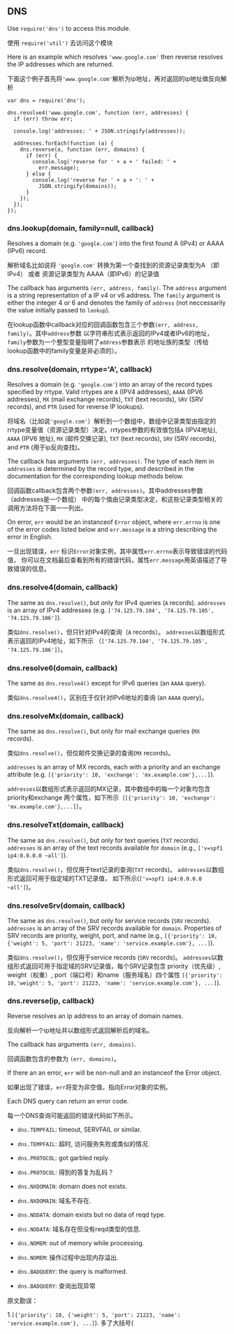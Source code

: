 ## DNS


Use `require('dns')` to access this module.

使用 `require('util')` 去访问这个模块

Here is an example which resolves `'www.google.com'` then reverse
resolves the IP addresses which are returned.

下面这个例子首先将`'www.google.com'`解析为ip地址，再对返回的ip地址做反向解析

    var dns = require('dns');

    dns.resolve4('www.google.com', function (err, addresses) {
      if (err) throw err;

      console.log('addresses: ' + JSON.stringify(addresses));

      addresses.forEach(function (a) {
        dns.reverse(a, function (err, domains) {
          if (err) {
            console.log('reverse for ' + a + ' failed: ' +
              err.message);
          } else {
            console.log('reverse for ' + a + ': ' +
              JSON.stringify(domains));
          }
        });
      });
    });

### dns.lookup(domain, family=null, callback)

Resolves a domain (e.g. `'google.com'`) into the first found A (IPv4) or
AAAA (IPv6) record.

解析域名比如说将 `'google.com'` 转换为第一个查找到的资源记录类型为A （即IPv4） 或者
资源记录类型为 AAAA（即IPv6）的记录值

The callback has arguments `(err, address, family)`.  The `address` argument
is a string representation of a IP v4 or v6 address. The `family` argument
is either the integer 4 or 6 and denotes the family of `address` (not
neccessarily the value initially passed to `lookup`).

在lookup函数中callback对应的回调函数包含三个参数`(err, address, family)`。其中`address`参数
以字符串形式表示返回的IPv4或者IPv6的地址，`family`参数为一个整型变量指明了`address`参数表示
的地址族的类型（传给lookup函数中的family变量是非必须的）。

### dns.resolve(domain, rrtype='A', callback)

Resolves a domain (e.g. `'google.com'`) into an array of the record types
specified by rrtype. Valid rrtypes are `A` (IPV4 addresses), `AAAA` (IPV6
addresses), `MX` (mail exchange records), `TXT` (text records), `SRV` (SRV
records), and `PTR` (used for reverse IP lookups).

将域名（比如说`'google.com'`）解析到一个数组中，数组中记录类型由指定的
rrtype变量值（资源记录类型）决定。rrtypes参数的有效值包括`A` (IPV4地址), `AAAA` (IPV6
地址), `MX` (邮件交换记录), `TXT` (text records), `SRV` (SRV
records), and `PTR` (用于ip反向查找)。

The callback has arguments `(err, addresses)`.  The type of each item
in `addresses` is determined by the record type, and described in the
documentation for the corresponding lookup methods below.

回调函数callback包含两个参数`(err, addresses)`。其中addresses参数（addresses是一个数组）
中的每个值由记录类型决定，和这些记录类型相关的调用方法将在下面一一列出。

On error, `err` would be an instanceof `Error` object, where `err.errno` is
one of the error codes listed below and `err.message` is a string describing
the error in English.

一旦出现错误，`err` 标识`Error`对象实例，其中属性`err.errno`表示导致错误的代码值，
你可以在文档最后查看到所有的错误代码，属性`err.message`用英语描述了导致错误的信息。

### dns.resolve4(domain, callback)

The same as `dns.resolve()`, but only for IPv4 queries (`A` records).
`addresses` is an array of IPv4 addresses (e.g.
`['74.125.79.104', '74.125.79.105', '74.125.79.106']`).

类似`dns.resolve()`，但只针对IPv4的查询（`A` records）。
`addresses`以数组形式表示返回的IPv4地址，如下所示
（`['74.125.79.104', '74.125.79.105', '74.125.79.106']`）。

### dns.resolve6(domain, callback)

The same as `dns.resolve4()` except for IPv6 queries (an `AAAA` query).

类似`dns.resolve4()`，区别在于仅针对IPv6地址的查询 (an `AAAA` query)。

### dns.resolveMx(domain, callback)

The same as `dns.resolve()`, but only for mail exchange queries (`MX` records).

类似`dns.resolve()`，但仅邮件交换记录的查询(`MX` records)。

`addresses` is an array of MX records, each with a priority and an exchange
attribute (e.g. `[{'priority': 10, 'exchange': 'mx.example.com'},...]`).

`addresses`以数组形式表示返回的MX记录，其中数组中的每一个对象均包含priority和exchange
两个属性，如下所示（`[{'priority': 10, 'exchange': 'mx.example.com'},...]`）。

### dns.resolveTxt(domain, callback)

The same as `dns.resolve()`, but only for text queries (`TXT` records).
`addresses` is an array of the text records available for `domain` (e.g.,
`['v=spf1 ip4:0.0.0.0 ~all']`).

类似`dns.resolve()`，但仅用于text记录的查询(`TXT` records)。
`addresses`以数组形式返回可用于指定域的TXT记录值，
如下所示(`['v=spf1 ip4:0.0.0.0 ~all']`)。

### dns.resolveSrv(domain, callback)

The same as `dns.resolve()`, but only for service records (`SRV` records).
`addresses` is an array of the SRV records available for `domain`. Properties
of SRV records are priority, weight, port, and name (e.g.,
`[{'priority': 10, {'weight': 5, 'port': 21223, 'name': 'service.example.com'}, ...]`).

类似`dns.resolve()`，但仅用于service records (`SRV` records)。
`addresses`以数组形式返回可用于指定域的SRV记录值，每个SRV记录包含
priority（优先级）, weight（权重）, port（端口号）和name（服务域名）四个属性
`[{'priority': 10,'weight': 5, 'port': 21223, 'name': 'service.example.com'}, ...]`).

### dns.reverse(ip, callback)

Reverse resolves an ip address to an array of domain names.

反向解析一个ip地址并以数组形式返回解析后的域名。

The callback has arguments `(err, domains)`.

回调函数包含的参数为 `(err, domains)`。

If there an an error, `err` will be non-null and an instanceof the Error
object.

如果出现了错误，`err`将变为非空值，指向Error对象的实例。

Each DNS query can return an error code.

每一个DNS查询可能返回的错误代码如下所示。

- `dns.TEMPFAIL`: timeout, SERVFAIL or similar.

- `dns.TEMPFAIL`: 超时, 访问服务失败或类似的情况.

- `dns.PROTOCOL`: got garbled reply.

- `dns.PROTOCOL`: 得到的答复为乱码？

- `dns.NXDOMAIN`: domain does not exists.

- `dns.NXDOMAIN`: 域名不存在.

- `dns.NODATA`: domain exists but no data of reqd type.

- `dns.NODATA`: 域名存在但没有reqd类型的信息.

- `dns.NOMEM`: out of memory while processing.

- `dns.NOMEM`: 操作过程中出现内存溢出.

- `dns.BADQUERY`: the query is malformed.

- `dns.BADQUERY`: 查询出现异常

原文勘误：

1.`[{'priority': 10, {'weight': 5, 'port': 21223, 'name': 'service.example.com'}, ...]`). 多了大括号{